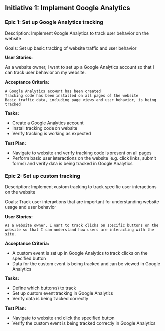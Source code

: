 ## Initiative 1: Implement Google Analytics

### Epic 1: Set up Google Analytics tracking

Description: Implement Google Analytics to track user behavior on the website

Goals: Set up basic tracking of website traffic and user behavior

**User Stories:**

As a website owner, I want to set up a Google Analytics account so that I can track user behavior on my website.

**Acceptance Criteria:**

    A Google Analytics account has been created
    Tracking code has been installed on all pages of the website
    Basic traffic data, including page views and user behavior, is being tracked

**Tasks:**

- Create a Google Analytics account
- Install tracking code on website
- Verify tracking is working as expected

**Test Plan:**

- Navigate to website and verify tracking code is present on all pages
- Perform basic user interactions on the website (e.g. click links, submit forms) and verify data is being tracked in Google Analytics

### Epic 2: Set up custom tracking

Description: Implement custom tracking to track specific user interactions on the website

Goals: Track user interactions that are important for understanding website usage and user behavior

**User Stories:**

    As a website owner, I want to track clicks on specific buttons on the website so that I can understand how users are interacting with the site.

**Acceptance Criteria:**

- A custom event is set up in Google Analytics to track clicks on the specified button
- Data for the custom event is being tracked and can be viewed in Google Analytics

**Tasks:**

- Define which button(s) to track
- Set up custom event tracking in Google Analytics
- Verify data is being tracked correctly

**Test Plan:**

- Navigate to website and click the specified button
- Verify the custom event is being tracked correctly in Google Analytics
